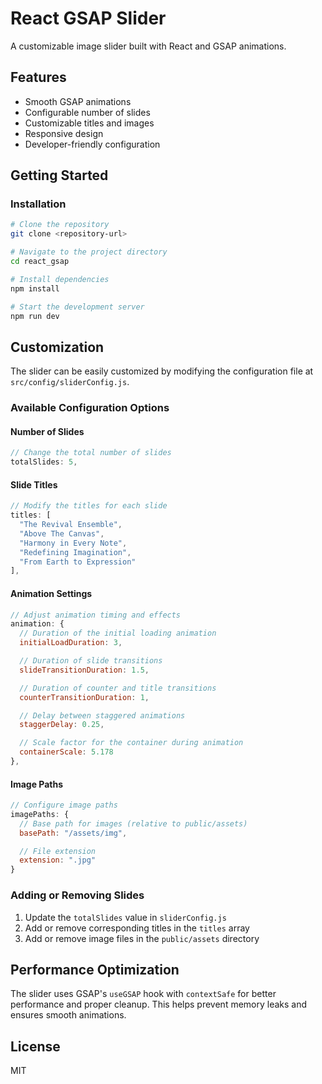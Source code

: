 # React GSAP Slider

A customizable image slider built with React and GSAP animations.

## Features

- Smooth GSAP animations
- Configurable number of slides
- Customizable titles and images
- Responsive design
- Developer-friendly configuration

## Getting Started

### Installation

```bash
# Clone the repository
git clone <repository-url>

# Navigate to the project directory
cd react_gsap

# Install dependencies
npm install

# Start the development server
npm run dev
```

## Customization

The slider can be easily customized by modifying the configuration file at `src/config/sliderConfig.js`.

### Available Configuration Options

#### Number of Slides

```javascript
// Change the total number of slides
totalSlides: 5,
```

#### Slide Titles

```javascript
// Modify the titles for each slide
titles: [
  "The Revival Ensemble",
  "Above The Canvas",
  "Harmony in Every Note",
  "Redefining Imagination",
  "From Earth to Expression"
],
```

#### Animation Settings

```javascript
// Adjust animation timing and effects
animation: {
  // Duration of the initial loading animation
  initialLoadDuration: 3,

  // Duration of slide transitions
  slideTransitionDuration: 1.5,

  // Duration of counter and title transitions
  counterTransitionDuration: 1,

  // Delay between staggered animations
  staggerDelay: 0.25,

  // Scale factor for the container during animation
  containerScale: 5.178
},
```

#### Image Paths

```javascript
// Configure image paths
imagePaths: {
  // Base path for images (relative to public/assets)
  basePath: "/assets/img",

  // File extension
  extension: ".jpg"
}
```

### Adding or Removing Slides

1. Update the `totalSlides` value in `sliderConfig.js`
2. Add or remove corresponding titles in the `titles` array
3. Add or remove image files in the `public/assets` directory

## Performance Optimization

The slider uses GSAP's `useGSAP` hook with `contextSafe` for better performance and proper cleanup. This helps prevent memory leaks and ensures smooth animations.

## License

MIT
